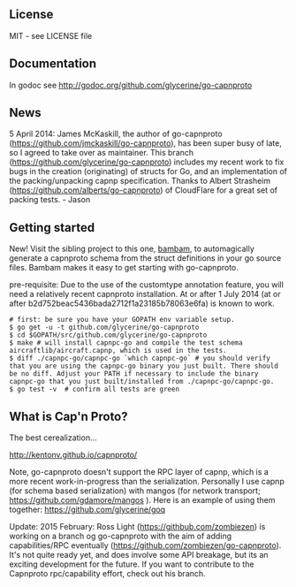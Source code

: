 License
-------

MIT - see LICENSE file

Documentation
-------------
In godoc see http://godoc.org/github.com/glycerine/go-capnproto


News
----

5 April 2014: James McKaskill, the author of go-capnproto (https://github.com/jmckaskill/go-capnproto), 
has been super busy of late, so I agreed to take over as maintainer. This branch 
(https://github.com/glycerine/go-capnproto) includes my recent work to fix bugs in the
creation (originating) of structs for Go, and an implementation of the packing/unpacking capnp specification.
Thanks to Albert Strasheim (https://github.com/alberts/go-capnproto) of CloudFlare for a great set of packing tests. - Jason

Getting started
---------------

New! Visit the sibling project to this one, [bambam](https://github.com/glycerine/bambam), to automagically generate a capnproto schema from the struct definitions in your go source files. Bambam makes it easy to get starting with go-capnproto.

pre-requisite: Due to the use of the customtype annotation feature, you will need a relatively recent capnproto installation.  At or after 1 July 2014 (at or after b2d752beac5436bada2712f1a23185b78063e6fa) is known to work.

~~~
# first: be sure you have your GOPATH env variable setup.
$ go get -u -t github.com/glycerine/go-capnproto
$ cd $GOPATH/src/github.com/glycerine/go-capnproto
$ make # will install capnpc-go and compile the test schema aircraftlib/aircraft.capnp, which is used in the tests.
$ diff ./capnpc-go/capnpc-go `which capnpc-go` # you should verify that you are using the capnpc-go binary you just built. There should be no diff. Adjust your PATH if necessary to include the binary capnpc-go that you just built/installed from ./capnpc-go/capnpc-go.
$ go test -v  # confirm all tests are green
~~~

What is Cap'n Proto?
--------------------

The best cerealization...

http://kentonv.github.io/capnproto/

Note, go-capnproto doesn't support the RPC layer of capnp, which is a more recent work-in-progress than the serialization.  Personally I use capnp (for schema based serialization) with mangos (for network transport; https://github.com/gdamore/mangos ). Here is an example of using them together: https://github.com/glycerine/goq

Update: 2015 February: Ross Light (https://githbub.com/zombiezen) is working on a branch og go-capnproto with the aim of adding capabilities/RPC eventually (https://github.com/zombiezen/go-capnproto). It's not quite ready yet, and does involve some API breakage, but its an exciting development for the future. If you want to contribute to the Capnproto rpc/capability effort, check out his branch.
